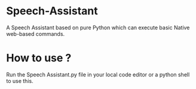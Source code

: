 # Speech-Assistant
A Speech Assistant based on pure Python which can execute basic Native web-based commands.

# How to use ?
Run the Speech Assistant.py file in your local code editor or a python shell to use this.
